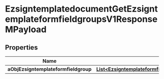 

# EzsigntemplatedocumentGetEzsigntemplateformfieldgroupsV1ResponseMPayload

## Properties

Name | Type | Description | Notes
------------ | ------------- | ------------- | -------------
**aObjEzsigntemplateformfieldgroup** | [**List&lt;EzsigntemplateformfieldgroupResponseCompound&gt;**](EzsigntemplateformfieldgroupResponseCompound.md) |  | 




